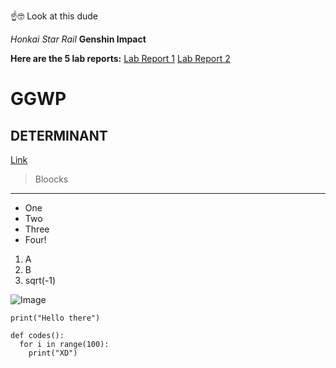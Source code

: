☝️🤓️ Look at this dude

_Honkai Star Rail_
__Genshin Impact__

__Here are the 5 lab reports:__
[Lab Report 1](https://galnnt.github.io/cse15l-lab-reports/lab1.html)
[Lab Report 2](https://galnnt.github.io/cse15l-lab-reports/lab2.html)

# GGWP
## DETERMINANT

[Link](https://www.hoyoverse.com/en-us/)

> Bloocks

---

- One
- Two
- Three
- Four!

1. A
2. B
3. sqrt(-1)

![Image](https://upload.wikimedia.org/wikipedia/commons/9/9f/Torus_illustration.png)

`print("Hello there")`

```
def codes():
  for i in range(100):
    print("XD")
```
